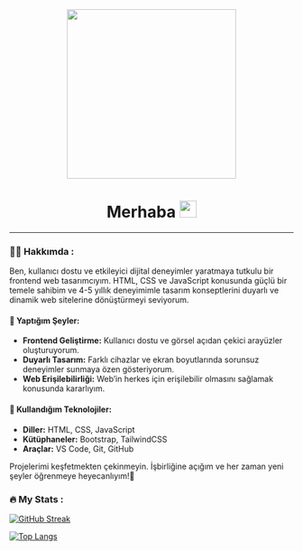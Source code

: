 <div id="header" align="center">
  <img src="https://i.giphy.com/media/v1.Y2lkPTc5MGI3NjExbHlic280czVoNGpoeTFvcndnOHB2NG5uaHFuYTBwbW9haGpqYnhxYyZlcD12MV9pbnRlcm5hbF9naWZfYnlfaWQmY3Q9Zw/bGgsc5mWoryfgKBx1u/giphy.gif" width="300" height="300"/>
</div>
<h1 align="center">
  Merhaba
  <img src="https://media.giphy.com/media/hvRJCLFzcasrR4ia7z/giphy.gif" width="30px"/>
</h1>

---

### :man_technologist: Hakkımda :

 Ben, kullanıcı dostu ve etkileyici dijital deneyimler yaratmaya tutkulu bir frontend web tasarımcıyım. HTML, CSS ve JavaScript konusunda güçlü bir temele sahibim ve 4-5 yıllık deneyimimle tasarım konseptlerini duyarlı ve dinamik web sitelerine dönüştürmeyi seviyorum.

  #### 💼 Yaptığım Şeyler:

- **Frontend Geliştirme:** Kullanıcı dostu ve görsel açıdan çekici arayüzler oluşturuyorum.
- **Duyarlı Tasarım:** Farklı cihazlar ve ekran boyutlarında sorunsuz deneyimler sunmaya özen gösteriyorum.
- **Web Erişilebilirliği:** Web’in herkes için erişilebilir olmasını sağlamak konusunda kararlıyım.

#### 🚀 Kullandığım Teknolojiler:
- **Diller:** HTML, CSS, JavaScript
- **Kütüphaneler:** Bootstrap, TailwindCSS
- **Araçlar:** VS Code, Git, GitHub


Projelerimi keşfetmekten çekinmeyin. İşbirliğine açığım ve her zaman yeni şeyler öğrenmeye heyecanlıyım!🚀

### :fire: My Stats :

[![GitHub Streak](https://github-readme-streak-stats.herokuapp.com/?user=jerklex&theme=dark&background=000000)](https://git.io/streak-stats)

[![Top Langs](https://github-readme-stats.vercel.app/api/top-langs/?username=jerklex&layout=compact&theme=vision-friendly-dark)](https://github.com/anuraghazra/github-readme-stats)

